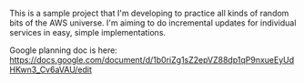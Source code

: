This is a sample project that I'm developing to practice all kinds of random bits of the AWS universe. I'm aiming to do incremental updates for individual services in easy, simple implementations.

Google planning doc is here: https://docs.google.com/document/d/1b0riZg1sZ2epVZ88dp1qP9nxueEyUdHKwn3_Cv6aVAU/edit
